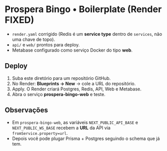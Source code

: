 
# Prospera Bingo • Boilerplate (Render FIXED)

- `render.yaml` corrigido (Redis é um **service type** dentro de `services`, não uma chave de topo).
- `api/` e `web/` prontos para deploy.
- Metabase configurado como serviço Docker do tipo **web**.

## Deploy
1) Suba este diretório para um repositório GitHub.
2) No Render: **Blueprints → New** → cole a URL do repositório.
3) Apply. O Render criará Postgres, Redis, API, Web e Metabase.
4) Abra o serviço **prospera-bingo-web** e teste.

## Observações
- Em `prospera-bingo-web`, as variáveis `NEXT_PUBLIC_API_BASE` e `NEXT_PUBLIC_WS_BASE` recebem a **URL** da API via `fromService.property=url`.
- Depois você pode plugar Prisma + Postgres seguindo o schema que já tem.

